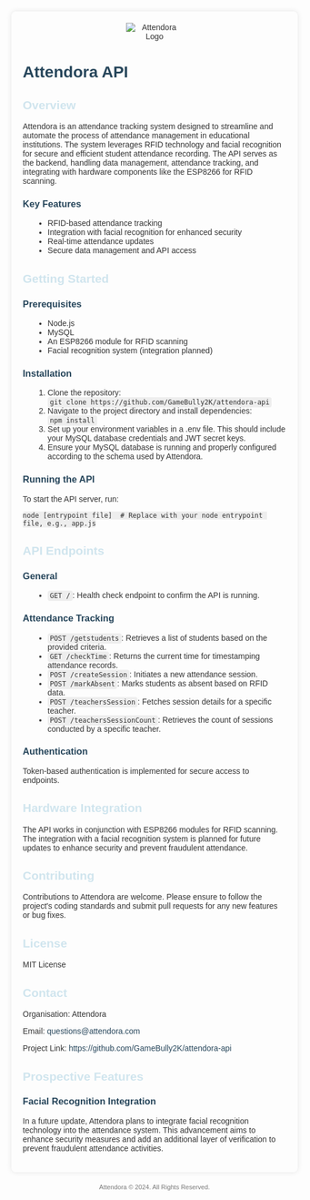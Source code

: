 <!DOCTYPE html>
<html>
<head>
  <title>Attendora API Documentation</title>
  <style>
    body {
      font-family: 'Arial', sans-serif;
      color: #333;
      margin: 0;
      padding: 20px;
    }
    h1, h3 {
      color: #27465B;
    }
    h2 {
      color: #D0E5EE;
    }
    ul, ol {
      margin-left: 20px;
    }
    code {
      background-color: #eee;
      padding: 2px 4px;
      font-family: monospace;
      border-radius: 4px;
    }
    a {
      color: #27465B;
      text-decoration: none;
    }
    a:hover {
      text-decoration: underline;
    }
    .container {
      max-width: 700px;
      margin: auto;
      padding: 20px;
      border-radius: 8px;
      box-shadow: 0 0 10px rgba(0, 0, 0, 0.1);
    }
    .logo {
      text-align: center;
      margin-bottom: 20px;
    }
    .logo img {
      max-width: 100px;
    }
    footer {
      text-align: center;
      margin-top: 20px;
      font-size: 0.8em;
      color: #777;
    }
    .header {
      background-color: #D0E5EE;
      color: white;
      padding: 10px;
      text-align: center;
      border-radius: 8px 8px 0 0;
    }
    .footer {
      background-color: #27465B;
      color: white;
      padding: 10px;
      text-align: center;
      border-radius: 0 0 8px 8px;
    }
  </style>
</head>
<body>

<div class="container">
  <div class="logo">
    <img src="https://dash.attendora.com/wp-content/uploads/2024/01/logo.png.webp" alt="Attendora Logo">
  </div>

  <h1>Attendora API</h1>

  <h2>Overview</h2>
  <p>Attendora is an attendance tracking system designed to streamline and automate the process of attendance management in educational institutions. The system leverages RFID technology and facial recognition for secure and efficient student attendance recording. The API serves as the backend, handling data management, attendance tracking, and integrating with hardware components like the ESP8266 for RFID scanning.</p>

  <h3>Key Features</h3>
  <ul>
    <li>RFID-based attendance tracking</li>
    <li>Integration with facial recognition for enhanced security</li>
    <li>Real-time attendance updates</li>
    <li>Secure data management and API access</li>
  </ul>

  <h2>Getting Started</h2>
  <h3>Prerequisites</h3>
  <ul>
    <li>Node.js</li>
    <li>MySQL</li>
    <li>An ESP8266 module for RFID scanning</li>
    <li>Facial recognition system (integration planned)</li>
  </ul>

  <h3>Installation</h3>
  <ol>
    <li>Clone the repository: <br><code>git clone https://github.com/GameBully2K/attendora-api</code></li>
    <li>Navigate to the project directory and install dependencies: <br><code>npm install</code></li>
    <li>Set up your environment variables in a .env file. This should include your MySQL database credentials and JWT secret keys.</li>
    <li>Ensure your MySQL database is running and properly configured according to the schema used by Attendora.</li>
  </ol>

  <h3>Running the API</h3>
  <p>To start the API server, run:</p>
  <pre><code>node [entrypoint file]  # Replace with your node entrypoint file, e.g., app.js</code></pre>

  <h2>API Endpoints</h2>
  <h3>General</h3>
  <ul>
    <li><code>GET /</code>: Health check endpoint to confirm the API is running.</li>
  </ul>

  <h3>Attendance Tracking</h3>
  <ul>
    <li><code>POST /getstudents</code>: Retrieves a list of students based on the provided criteria.</li>
    <li><code>GET /checkTime</code>: Returns the current time for timestamping attendance records.</li>
    <li><code>POST /createSession</code>: Initiates a new attendance session.</li>
    <li><code>POST /markAbsent</code>: Marks students as absent based on RFID data.</li>
    <li><code>POST /teachersSession</code>: Fetches session details for a specific teacher.</li>
    <li><code>POST /teachersSessionCount</code>: Retrieves the count of sessions conducted by a specific teacher.</li>
  </ul>

  <h3>Authentication</h3>
  <p>Token-based authentication is implemented for secure access to endpoints.</p>

  <h2>Hardware Integration</h2>
  <p>The API works in conjunction with ESP8266 modules for RFID scanning. The integration with a facial recognition system is planned for future updates to enhance security and prevent fraudulent attendance.</p>

  <h2>Contributing</h2>
  <p>Contributions to Attendora are welcome. Please ensure to follow the project's coding standards and submit pull requests for any new features or bug fixes.</p>

  <h2>License</h2>
  <p>MIT License</p>

  <h2>Contact</h2>
  <p>Organisation: Attendora</p>
  <p>Email: <a href="mailto:questions@attendora.com">questions@attendora.com</a></p>
  <p>Project Link: <a href="https://github.com/GameBully2K/attendora-api">https://github.com/GameBully2K/attendora-api</a></p>

  <h2>Prospective Features</h2>
  <h3>Facial Recognition Integration</h3>
  <p>In a future update, Attendora plans to integrate facial recognition technology into the attendance system. This advancement aims to enhance security measures and add an additional layer of verification to prevent fraudulent attendance activities.</p>

</div>

<footer>
  Attendora © 2024. All Rights Reserved.
</footer>

</body>
</html>
